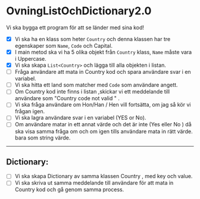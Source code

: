 # OvningListOchDictionary2.0

Vi ska bygga ett program för att se länder med sina kod! 

- [x]  Vi ska ha en klass som heter `Country` och denna klassen har tre egenskaper som `Name`, `Code` och Capital.
- [x]  I main metod ska vi ha 5 olika objekt från `Country` klass, `Name` måste vara i Uppercase.
- [x]  Vi ska skapa `List<Country>` och lägga till alla objekten i listan.
- [ ]  Fråga användare att mata in Country kod och spara användare svar i en variabel.
- [ ]  Vi ska hitta ett land som matcher med `Code` som användare angett.
- [ ]  Om Country kod inte  finns i listan ,skickar vi ett meddelande till användare som "Country code not valid " .
- [ ]  Vi ska fråga användare om Hon/Han / Hen vill fortsätta, om jag så kör vi frågan igen.
- [ ]  Vi ska lagra användare svar i en variabel (YES or No).
- [ ]  Om användare matar in ett annat värde och det är inte (Yes eller No ) då ska visa samma fråga om och om igen tills användare mata in rätt värde. bara som string värde.

---

## Dictionary:

- [ ]  Vi ska skapa Dictionary av samma klassen Country , med key och value.
- [ ]  Vi ska skriva ut samma meddelande till användare för att mata in Country kod och gå genom samma process.
